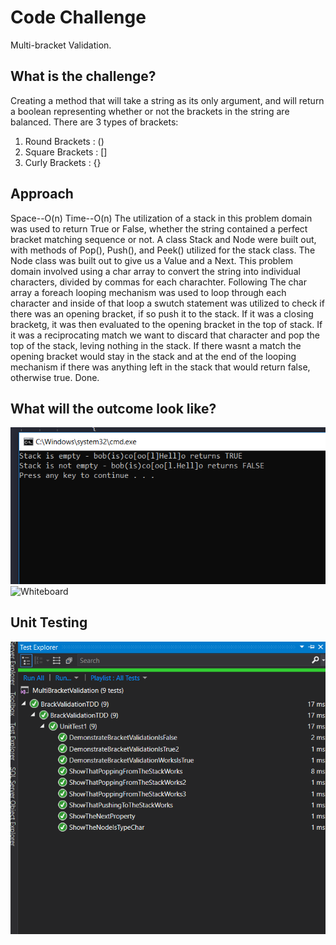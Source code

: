 # Code Challenge
Multi-bracket Validation.

## What is the challenge?
Creating a method that will take a string as its only argument, and will return a boolean representing whether or not the brackets
in the string are balanced. There are 3 types of brackets:

1. Round Brackets : ()
2. Square Brackets : []
3. Curly Brackets : {}

## Approach
Space--O(n)
Time--O(n)
The utilization of a stack in this problem domain was used to return True or False, whether the string contained a perfect bracket matching sequence or not.
A class Stack and Node were built out, with methods of Pop(), Push(), and Peek() utilized for the stack class. The Node class was built out to give us a Value and a Next.
This problem domain involved using a char array to convert the string into individual characters, divided by commas for each charachter. Following
The char array a foreach looping mechanism was used to loop through each character and inside of that loop a swutch statement was utilized to
check if there was an opening bracket, if so push it to the stack. If it was a closing bracketg, it was then evaluated to the opening bracket in the top of stack.
If it was a reciprocating match we want to discard that character and pop the top of the stack, leving nothing in the stack. If there wasnt a match  the opening
bracket would stay in the stack and at the end of the looping mechanism if there was anything left in the stack that would return false, otherwise true. Done.


## What will the outcome look like?
![Demo](https://github.com/Bigrig72/data_structures_and_algorithms_401/blob/master/Challenges/Multi-Bracket%20Validation/MultiBracketValidation/assets/Capture.PNG)
![Whiteboard](https://github.com/Bigrig72/data_structures_and_algorithms_401/blob/master/Challenges/Multi-Bracket%20Validation/MultiBracketValidation/assets/20190124_183051.jpg)

## Unit Testing

![Testing](https://github.com/Bigrig72/data_structures_and_algorithms_401/blob/master/Challenges/Multi-Bracket%20Validation/MultiBracketValidation/assets/testing.PNG)
